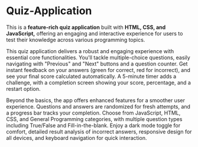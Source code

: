 # Quiz-Application

<p>
This is a <b>feature-rich quiz application</b> built with <b>HTML, CSS, and JavaScript,</b> offering an engaging and interactive experience for users to test their knowledge across various programming topics.
</p>
<p>
This quiz application delivers a robust and engaging experience with essential core functionalities. You'll tackle multiple-choice questions, easily navigating with "Previous" and "Next" buttons and a question counter. Get instant feedback on your answers (green for correct, red for incorrect), and see your final score calculated automatically. A 5-minute timer adds a challenge, with a completion screen showing your score, percentage, and a restart option.

Beyond the basics, the app offers enhanced features for a smoother user experience. Questions and answers are randomized for fresh attempts, and a progress bar tracks your completion. Choose from JavaScript, HTML, CSS, and General Programming categories, with multiple question types including True/False and Fill-in-the-blank. Enjoy a dark mode toggle for comfort, detailed result analysis of incorrect answers, responsive design for all devices, and keyboard navigation for quick interaction.
</p>